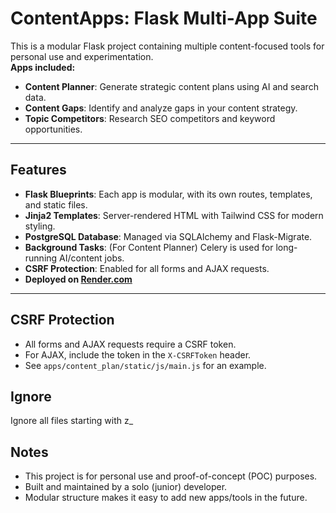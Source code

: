 # ContentApps: Flask Multi-App Suite

This is a modular Flask project containing multiple content-focused tools for personal use and experimentation.  
**Apps included:**  
- **Content Planner**: Generate strategic content plans using AI and search data.
- **Content Gaps**: Identify and analyze gaps in your content strategy.
- **Topic Competitors**: Research SEO competitors and keyword opportunities.

---

## Features

- **Flask Blueprints**: Each app is modular, with its own routes, templates, and static files.
- **Jinja2 Templates**: Server-rendered HTML with Tailwind CSS for modern styling.
- **PostgreSQL Database**: Managed via SQLAlchemy and Flask-Migrate.
- **Background Tasks**: (For Content Planner) Celery is used for long-running AI/content jobs.
- **CSRF Protection**: Enabled for all forms and AJAX requests.
- **Deployed on [Render.com](https://render.com)**

---
## CSRF Protection

- All forms and AJAX requests require a CSRF token.
- For AJAX, include the token in the `X-CSRFToken` header.
- See `apps/content_plan/static/js/main.js` for an example.

## Ignore
Ignore all files starting with z_

## Notes

- This project is for personal use and proof-of-concept (POC) purposes.
- Built and maintained by a solo (junior) developer.
- Modular structure makes it easy to add new apps/tools in the future.